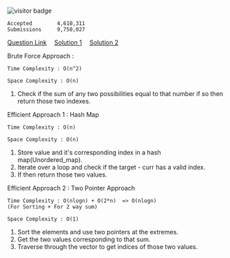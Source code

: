 ![visitor badge](https://visitor-badge.glitch.me/badge?page_id=yvrakesh.Leetcode-0001)

    Accepted        4,610,311
    Submissions     9,750,027
[Question Link](https://leetcode.com/problems/two-sum/) &emsp;[Solution 1](https://github.com/yvrakesh/Leetcode/blob/main/code/0001-Two-Sum/sol1.cpp) &emsp;[Solution 2](https://github.com/yvrakesh/Leetcode/blob/main/code/0001-Two-Sum/sol2.cpp)

Brute Force Approach :

    Time Complexity : O(n^2)

    Space Complexity : O(n)
1. Check if the sum of any two possibilities equal to that number if so then return those two indexes.

Efficient Approach 1 : Hash Map 

    Time Complexity : O(n)

    Space Complexity : O(n)
1. Store value and it's corresponding index in a hash map(Unordered_map).
2. Iterate over a loop and check if the target - curr has a valid index.
3. If then return those two values.

Efficient Approach 2 :  Two Pointer Approach

    Time Complexity : O(nlogn) + O(2*n)  => O(nlogn) 
    (For Sorting + For 2 way sum)

    Space Complexity : O(1)
                 
1. Sort the elements and use two pointers at the extremes.
2. Get the two values corresponding to that sum.
3. Traverse through the vector to get indices of those two values. 